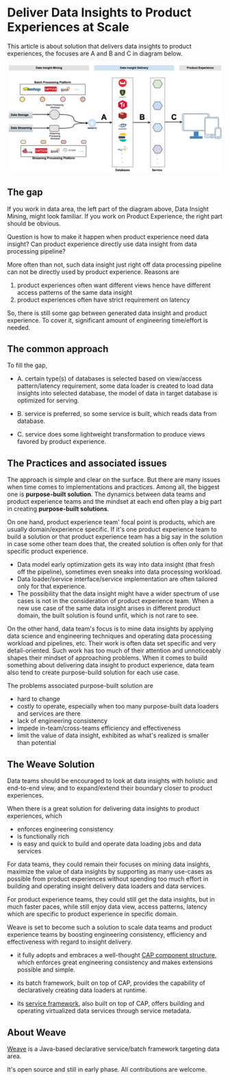 # Deliver Data Insights to Product Experiences at Scale

This article is about solution that delivers data insights to product experiences, the focuses are A and B and C in 
diagram below.

![](diagrams/INSIGHT-DELIVERY-IN-THE-BIG-PICTURE.png)

## The gap

If you work in data area, the left part of the diagram above, Data Insight Mining, might look familiar. If you 
work on Product Experience, the right part should be obvious.  

Question is how to make it happen when product experience need data insight? Can product experience directly use data 
insight from data processing pipeline?
 
More often than not, such data insight just right off data processing pipeline can not be directly used by product 
experience. Reasons are

1. product experiences often want different views hence have different access patterns of the same data insight
2. product experiences often have strict requirement on latency

So, there is still some gap between generated data insight and product experience. To cover it, significant amount of 
engineering time/effort is needed. 


## The common approach

To fill the gap, 

- A. certain type(s) of databases is selected based on view/access pattern/latency requirement, some data loader is 
created to load data insights into selected database, the model of data in target database is optimized for serving.

- B. service is preferred, so some service is built, which reads data from database.

- C. service does some lightweight transformation to produce views favored by product experience.

## The Practices and associated issues

The approach is simple and clear on the surface. But there are many issues when time comes to implementations and 
practices. Among all, the biggest one is **purpose-built solution**. The dynamics between data teams and product 
experience teams and the mindset at each end often play a big part in creating **purpose-built solutions**.

On one hand, product experience team' focal point is products, which are usually domain/experience specific. If it's 
one product experience team to build a solution or that product experience team has a big say in the solution in case 
some other team does that, the created solution is often only for that specific product experience. 
 - Data model early optimization gets its way into data insight (that fresh off the pipeline), sometimes even sneaks 
 into data processing workload. 
 - Data loader/service interface/service implementation are often tailored only for that experience. 
 - The possibility that the data insight might have a wider spectrum of use cases is not in the consideration of product experience team. When a new use case of the same data insight arises in different product domain, the built solution 
 is found unfit, which is not rare to see.

On the other hand, data team's focus is to mine data insights by applying data science and engineering techniques and 
operating data processing workload and pipelines, etc. Their work is often data set specific and very detail-oriented. 
Such work has too much of their attention and unnoticeably shapes their mindset of approaching problems. When it comes 
to build something about delivering data insight to product experience, data team also tend to create purpose-build solution 
for each use case.

The problems associated purpose-built solution are  

- hard to change
- costly to operate, especially when too many purpose-built data loaders and services are there
- lack of engineering consistency
- impede in-team/cross-teams efficiency and effectiveness
- limit the value of data insight, exhibited as what's realized is smaller than potential

## The Weave Solution

Data teams should be encouraged to look at data insights with holistic and end-to-end view, and to expand/extend their 
boundary closer to product experiences.

When there is a great solution for delivering data insights to product experiences, which 

- enforces engineering consistency
- is functionally rich
- is easy and quick to build and operate data loading jobs and data services

For data teams, they could remain their focuses on mining data insights, maximize the value of data insights by 
supporting as many use-cases as possible from product experiences without spending too much effort in building and 
operating insight delivery data loaders and data services.

For product experience teams, they could still get the data insights, but in much faster paces, while still enjoy data view,
 access patterns, latency which are specific to product experience in specific domain.
 
Weave is set to become such a solution to scale data teams and product experience teams by boosting engineering consistency, 
efficiency and effectiveness with regard to insight delivery.

- it fully adopts and embraces a well-thought 
[CAP component structure](https://aftersound.github.io/weave/control-actor-product-component-structure), which enforces
great engineering consistency and makes extensions possible and simple.

- its batch framework, built on top of CAP, provides the capability of declaratively creating data loaders at runtime.

- its [service framework](https://aftersound.github.io/weave/micro-service-virtualization-over-cap-closer-look), also 
built on top of CAP, offers building and operating virtualized data services through service metadata.

## About Weave

[Weave](https://github.com/aftersound/weave) is a Java-based declarative service/batch framework targeting data area. 

It's open source and still in early phase. All contributions are welcome.





 
 
